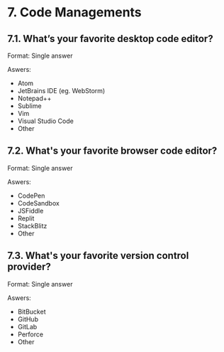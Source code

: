 # 7. Code Managements

## 7.1. What’s your favorite desktop code editor?

Format: Single answer

Aswers:
- Atom
- JetBrains IDE (eg. WebStorm)
- Notepad++
- Sublime
- Vim
- Visual Studio Code
- Other

## 7.2. What's your favorite browser code editor?

Format: Single answer

Aswers:
- CodePen
- CodeSandbox
- JSFiddle
- Replit
- StackBlitz
- Other

## 7.3. What's your favorite version control provider?

Format: Single answer

Aswers:
- BitBucket
- GitHub
- GitLab
- Perforce
- Other